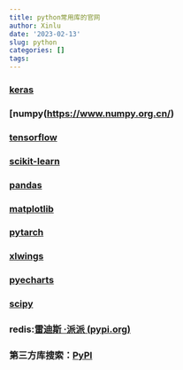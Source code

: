 ```yaml
---
title: python常用库的官网
author: Xinlu
date: '2023-02-13'
slug: python
categories: []
tags: 
---
```




### [keras](https://keras.io/zh/applications/#_3)
### [numpy(https://www.numpy.org.cn/)
### [tensorflow](https://tensorflow.google.cn/?hl=zh_cn)
### [scikit-learn](https://www.cntofu.com/book/170/index.html)
### [pandas](https://www.pypandas.cn/)
### [matplotlib](https://www.osgeo.cn/matplotlib/users/index.html)
### [pytarch](https://pytorch-cn.readthedocs.io/zh/latest/)
### [xlwings](https://www.kancloud.cn/gnefnuy/xlwings-docs/1127455)
### [pyecharts](https://pyecharts.org/#/zh-cn/intro)
### [scipy](https://yiyibooks.cn/sorakunnn/scipy-1.0.0/scipy-1.0.0/index.html)
### redis:[雷迪斯 ·派派 (pypi.org)](https://pypi.org/project/redis/)
### 第三方库搜索：[PyPI](https://pypi.org/project/)
